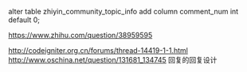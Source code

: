 alter table zhiyin_community_topic_info add column comment_num int default 0;





https://www.zhihu.com/question/38959595


http://codeigniter.org.cn/forums/thread-14419-1-1.html
http://www.oschina.net/question/131681_134745
回复的回复设计